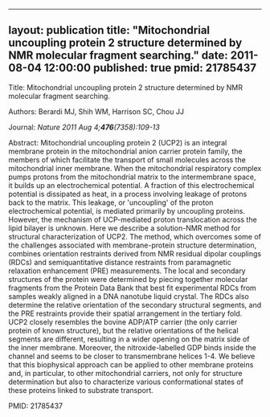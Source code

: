 
---
layout: publication
title:  "Mitochondrial uncoupling protein 2 structure determined by NMR molecular fragment searching."
date:   2011-08-04 12:00:00
published: true
pmid: 21785437
---

Title: Mitochondrial uncoupling protein 2 structure determined by NMR molecular fragment searching.

Authors: Berardi MJ, Shih WM, Harrison SC, Chou JJ

Journal: *Nature 2011 Aug 4;**476**(7358):109-13*

Abstract: Mitochondrial uncoupling protein 2 (UCP2) is an integral membrane protein in the mitochondrial anion carrier protein family, the members of which facilitate the transport of small molecules across the mitochondrial inner membrane. When the mitochondrial respiratory complex pumps protons from the mitochondrial matrix to the intermembrane space, it builds up an electrochemical potential. A fraction of this electrochemical potential is dissipated as heat, in a process involving leakage of protons back to the matrix. This leakage, or 'uncoupling' of the proton electrochemical potential, is mediated primarily by uncoupling proteins. However, the mechanism of UCP-mediated proton translocation across the lipid bilayer is unknown. Here we describe a solution-NMR method for structural characterization of UCP2. The method, which overcomes some of the challenges associated with membrane-protein structure determination, combines orientation restraints derived from NMR residual dipolar couplings (RDCs) and semiquantitative distance restraints from paramagnetic relaxation enhancement (PRE) measurements. The local and secondary structures of the protein were determined by piecing together molecular fragments from the Protein Data Bank that best fit experimental RDCs from samples weakly aligned in a DNA nanotube liquid crystal. The RDCs also determine the relative orientation of the secondary structural segments, and the PRE restraints provide their spatial arrangement in the tertiary fold. UCP2 closely resembles the bovine ADP/ATP carrier (the only carrier protein of known structure), but the relative orientations of the helical segments are different, resulting in a wider opening on the matrix side of the inner membrane. Moreover, the nitroxide-labelled GDP binds inside the channel and seems to be closer to transmembrane helices 1-4. We believe that this biophysical approach can be applied to other membrane proteins and, in particular, to other mitochondrial carriers, not only for structure determination but also to characterize various conformational states of these proteins linked to substrate transport.

PMID: 21785437

